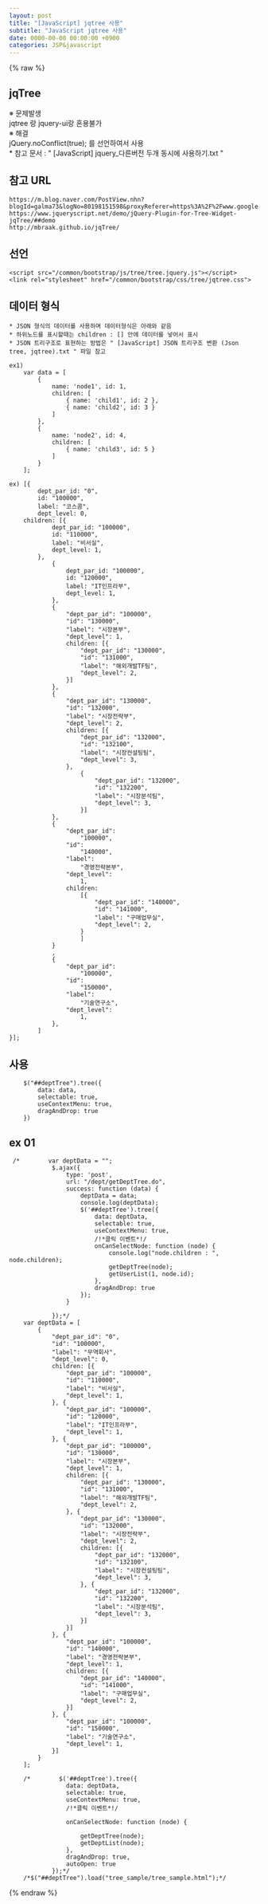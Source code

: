 ```yaml
---  
layout: post  
title: "[JavaScript] jqtree 사용"  
subtitle: "JavaScript jqtree 사용"  
date: 0000-00-00 00:00:00 +0900  
categories: JSP&javascript  
---  
```

{% raw %}  
## jqTree  
  
※ 문제발생  
	jqtree 랑 jquery-ui랑 혼용불가  
※ 해결  
	jQuery.noConflict(true); 를 선언하여서 사용  
	* 참고 문서 : " [JavaScript] jquery_다른버전 두개 동시에 사용하기.txt "  
  
## 참고 URL  
	https://m.blog.naver.com/PostView.nhn?blogId=galma73&logNo=80198151598&proxyReferer=https%3A%2F%2Fwww.google.com%2F  
	https://www.jqueryscript.net/demo/jQuery-Plugin-for-Tree-Widget-jqTree/##demo  
	http://mbraak.github.io/jqTree/  
  
## 선언  
  
	<script src="/common/bootstrap/js/tree/tree.jquery.js"></script>  
	<link rel="stylesheet" href="/common/bootstrap/css/tree/jqtree.css">  
  
## 데이터 형식  
	* JSON 형식의 데이터를 사용하며 데이터형식은 아래와 같음  
	* 하위노드를 표시할때는 children : [] 안에 데이터를 넣어서 표시  
	* JSON 트리구조로 표현하는 방법은 " [JavaScript] JSON 트리구조 변환 (Json tree, jqtree).txt " 파일 참고  
  
	ex1)  
		var data = [  
			{  
				name: 'node1', id: 1,  
				children: [  
					{ name: 'child1', id: 2 },  
					{ name: 'child2', id: 3 }  
				]  
			},  
			{  
				name: 'node2', id: 4,  
				children: [  
					{ name: 'child3', id: 5 }  
				]  
			}  
		];  
  
	ex) [{  
            dept_par_id: "0",  
            id: "100000",  
            label: "코스콤",  
            dept_level: 0,  
        children: [{  
                dept_par_id: "100000",  
                id: "110000",  
                label: "비서실",  
                dept_level: 1,  
            },  
                {  
                    dept_par_id: "100000",  
                    id: "120000",  
                    label: "IT인프라부",  
                    dept_level: 1,  
                },  
                {  
                    "dept_par_id": "100000",  
                    "id": "130000",  
                    "label": "시장본부",  
                    "dept_level": 1,  
                    children: [{  
                        "dept_par_id": "130000",  
                        "id": "131000",  
                        "label": "해외개발TF팀",  
                        "dept_level": 2,  
                    }]  
                },  
                {  
                    "dept_par_id": "130000",  
                    "id": "132000",  
                    "label": "시장전략부",  
                    "dept_level": 2,  
                    children: [{  
                        "dept_par_id": "132000",  
                        "id": "132100",  
                        "label": "시장컨설팅팀",  
                        "dept_level": 3,  
                    },  
                        {  
                            "dept_par_id": "132000",  
                            "id": "132200",  
                            "label": "시장분석팀",  
                            "dept_level": 3,  
                        }]  
                },  
                {  
                    "dept_par_id":  
                        "100000",  
                    "id":  
                        "140000",  
                    "label":  
                        "경영전략본부",  
                    "dept_level":  
                        1,  
                    children:  
                        [{  
                            "dept_par_id": "140000",  
                            "id": "141000",  
                            "label": "구매업무실",  
                            "dept_level": 2,  
                        }  
                        ]  
                }  
                ,  
                {  
                    "dept_par_id":  
                        "100000",  
                    "id":  
                        "150000",  
                    "label":  
                        "기술연구소",  
                    "dept_level":  
                        1,  
                },  
            ]  
    }];  
  
## 사용  
  
		$("##deptTree").tree({  
			data: data,  
			selectable: true,  
			useContextMenu: true,  
			dragAndDrop: true  
		})  
  
## ex 01  
  
     /*        var deptData = "";  
                $.ajax({  
                    type: 'post',  
                    url: "/dept/getDeptTree.do",  
                    success: function (data) {  
                        deptData = data;  
                        console.log(deptData);  
                        $('##deptTree').tree({  
                            data: deptData,  
                            selectable: true,  
                            useContextMenu: true,  
                            /!*클릭 이벤트*!/  
                            onCanSelectNode: function (node) {  
                                console.log("node.children : ", node.children);  
                                getDeptTree(node);  
                                getUserList(1, node.id);  
                            },  
                            dragAndDrop: true  
                        });  
                    }  
  
                });*/  
        var deptData = [  
            {  
                "dept_par_id": "0",  
                "id": "100000",  
                "label": "무역회사",  
                "dept_level": 0,  
                children: [{  
                    "dept_par_id": "100000",  
                    "id": "110000",  
                    "label": "비서실",  
                    "dept_level": 1,  
                }, {  
                    "dept_par_id": "100000",  
                    "id": "120000",  
                    "label": "IT인프라부",  
                    "dept_level": 1,  
                }, {  
                    "dept_par_id": "100000",  
                    "id": "130000",  
                    "label": "시장본부",  
                    "dept_level": 1,  
                    children: [{  
                        "dept_par_id": "130000",  
                        "id": "131000",  
                        "label": "해외개발TF팀",  
                        "dept_level": 2,  
                    }, {  
                        "dept_par_id": "130000",  
                        "id": "132000",  
                        "label": "시장전략부",  
                        "dept_level": 2,  
                        children: [{  
                            "dept_par_id": "132000",  
                            "id": "132100",  
                            "label": "시장컨설팅팀",  
                            "dept_level": 3,  
                        }, {  
                            "dept_par_id": "132000",  
                            "id": "132200",  
                            "label": "시장분석팀",  
                            "dept_level": 3,  
                        }]  
                    }]  
                }, {  
                    "dept_par_id": "100000",  
                    "id": "140000",  
                    "label": "경영전략본부",  
                    "dept_level": 1,  
                    children: [{  
                        "dept_par_id": "140000",  
                        "id": "141000",  
                        "label": "구매업무실",  
                        "dept_level": 2,  
                    }]  
                }, {  
                    "dept_par_id": "100000",  
                    "id": "150000",  
                    "label": "기술연구소",  
                    "dept_level": 1,  
                }]  
            }  
        ];  
  
        /*        $('##deptTree').tree({  
                    data: deptData,  
                    selectable: true,  
                    useContextMenu: true,  
                    /!*클릭 이벤트*!/  
  
                    onCanSelectNode: function (node) {  
  
                        getDeptTree(node);  
                        getDeptList(node);  
                    },  
                    dragAndDrop: true,  
                    autoOpen: true  
                });*/  
        /*$("##deptTree").load("tree_sample/tree_sample.html");*/                                                                                                                                                                                                                                                                                                  
{% endraw %}